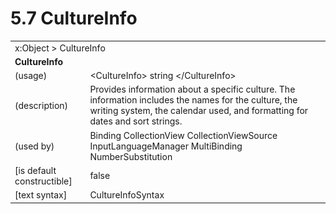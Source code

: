 <html dir="LTR" xmlns:mshelp="http://msdn.microsoft.com/mshelp" xmlns:ddue="http://ddue.schemas.microsoft.com/authoring/2003/5" xmlns:xlink="http://www.w3.org/1999/xlink" xmlns:tool="http://www.microsoft.com/tooltip">

<body>
 <input type="hidden" id="userDataCache" class="userDataStyle">
 <input type="hidden" id="hiddenScrollOffset">
 <img id="dropDownImage" style="display:none; height:0; width:0;" src="../local/drpdown.gif">
 <img id="dropDownHoverImage" style="display:none; height:0; width:0;" src="../local/drpdown_orange.gif">
 <img id="collapseImage" style="display:none; height:0; width:0;" src="../local/collapse.gif">
 <img id="expandImage" style="display:none; height:0; width:0;" src="../local/exp.gif">
 <img id="collapseAllImage" style="display:none; height:0; width:0;" src="../local/collall.gif">
 <img id="expandAllImage" style="display:none; height:0; width:0;" src="../local/expall.gif">
 <img id="copyImage" style="display:none; height:0; width:0;" src="../local/copycode.gif">
 <img id="copyHoverImage" style="display:none; height:0; width:0;" src="../local/copycodeHighlight.gif">
 <div id="header"><h1 class="heading">5.7 CultureInfo</h1></div>

 <div id="mainSection">
 <div id="mainBody">
 <div id="allHistory" class="saveHistory" onsave="saveAll()" onload="loadAll()"></div>
 <p xmlns:wsd="http://wsdev.schemas.microsoft.com/authoring/2008/2" xmlns:msxsl="urn:schemas-microsoft-com:xslt" xmlns:script="urn:script" xmlns:build="urn:build">
 </p>
 <div id="sectionSection0" class="section" name="collapseableSection">
 <content xmlns="http://ddue.schemas.microsoft.com/authoring/2003/5" xmlns:wsd="http://wsdev.schemas.microsoft.com/authoring/2008/2" xmlns:msxsl="urn:schemas-microsoft-com:xslt" xmlns:script="urn:script" xmlns:build="urn:build">
 </content>
 </div>
 <div id="sectionSection1" class="section" name="collapseableSection">
 <content xmlns="http://ddue.schemas.microsoft.com/authoring/2003/5" xmlns:wsd="http://wsdev.schemas.microsoft.com/authoring/2008/2" xmlns:msxsl="urn:schemas-microsoft-com:xslt" xmlns:script="urn:script" xmlns:build="urn:build">
 <table class="ProtocolAuthoredTable" xmlns="">
 <tr><td colspan="2">
<mshelp:link keywords="c0d383e4-fcdb-4546-a06b-81c262fe2a5e" tabindex="0">x:Object</mshelp:link> &gt; <mshelp:link keywords="caefd028-fc5f-44df-9292-fd10e5e8e2b2" tabindex="0">CultureInfo</mshelp:link> </td>
 </tr>
 <tr><td colspan="2">
 <b>CultureInfo</b> </td>
 </tr>
 <tr><td><div class="indent0">(usage)</div></td>
 <td>&lt;CultureInfo&gt; string &lt;/CultureInfo&gt;</td>
 </tr>
 <tr><td><div class="indent0">(description)</div></td>
 <td>Provides information about a specific culture. The information includes the names for the culture, the writing system, the calendar used, and formatting for dates and sort strings.</td>
 </tr>
 <tr><td><div class="indent0">(used by)</div></td>
 <td><mshelp:link keywords="61de00cd-4179-412c-aed6-dc27b18a5185" tabindex="0">Binding</mshelp:link> <mshelp:link keywords="d8965b36-696b-4c2d-ba84-cabfca038296" tabindex="0">CollectionView</mshelp:link> <mshelp:link keywords="d4d6850e-98a0-4134-a13f-9b246c2d815a" tabindex="0">CollectionViewSource</mshelp:link> <mshelp:link keywords="f8ab5f94-4a94-44c1-877d-87433cd24a3c" tabindex="0">InputLanguageManager</mshelp:link> <mshelp:link keywords="0352cb49-1807-42d9-9c65-8f1e9544aff9" tabindex="0">MultiBinding</mshelp:link> <mshelp:link keywords="32be5c40-3a83-4569-a321-a07c565d74a8" tabindex="0">NumberSubstitution</mshelp:link></td>
 </tr>
 <tr><td><div class="indent0">[is default constructible]</div></td>
 <td>false</td>
 </tr>
 <tr><td><div class="indent0">[text syntax]</div></td>
 <td><mshelp:link keywords="a1712d8d-4adc-4298-bc0e-08c76a99d56e" tabindex="0">CultureInfoSyntax</mshelp:link></td>
 </tr>
</table>
 </content>
 </div>
 <!--[if gte IE 5]>
 <tool:tip element="languageFilterToolTip" avoidmouse="false"/>
 <![endif]-->
 </div>
 <a name="feedback"></a><span></span>
 </div>
</body></html>
